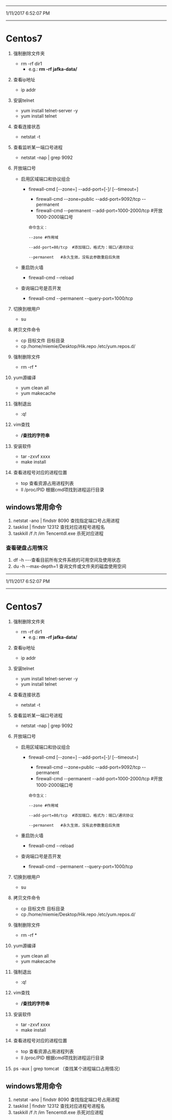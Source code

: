 
----------
1/11/2017 6:52:07 PM 

----------
# Centos7 #
1. 强制删除文件夹
	- rm -rf dir1
		- e.g.: **rm -rf jafka-data/**
2. 查看ip地址
	- ip addr
3. 安装telnet
	- yum install telnet-server -y  
	- yum install telnet
4. 查看连接状态
	- netstat -t
5. 查看监听某一端口号进程 
	- netstat -nap | grep 9092
6. 开放端口号
	- 启用区域端口和协议组合
		- firewall-cmd [--zone=<zone>] --add-port=<port>[-<port>]/<protocol> [--timeout=<seconds>]
			- firewall-cmd --zone=public --add-port=9092/tcp --permanent 
			- firewall-cmd --permanent --add-port=1000-2000/tcp #开放1000-2000端口号
			```
			命令含义：
			 
			--zone #作用域
			 
			--add-port=80/tcp  #添加端口，格式为：端口/通讯协议
			 
			--permanent   #永久生效，没有此参数重启后失效
			```

	- 重启防火墙
		- firewall-cmd --reload
	- 查询端口号是否开发
		- firewall-cmd --permanent --query-port=1000/tcp
8. 切换到根用户
	- su   
9. 拷贝文件命令
	- cp 目标文件 目标目录
	- cp /home/miemie/Desktop/Hik.repo /etc/yum.repos.d/  
10. 强制删除文件
	- rm -rf *
11. yum源编译
	- yum clean all
	- yum makecache    
12. 强制退出
	- :q!  
13. vim查找
	- **/查找的字符串**  
14. 安装软件
	- tar -zxvf xxxx
	- make install 

15. 查看进程号对应的进程位置
	- top 查看资源占用进程列表
	- ll /proc/PID  根据cmd项找到进程运行目录


## windows常用命令 ##
1. netstat -ano | findstr 8090 查找指定端口号占用进程
2. tasklist | findstr 12312 查找对应进程号进程名
3. taskkill /f /t /im Tencentdl.exe 杀死对应进程



### 查看硬盘占用情况 ###
1. df -h ---查看目前所有文件系统的可用空间及使用状态
2. du -h --max-depth=1 查询文件或文件夹的磁盘使用空间
----------
1/11/2017 6:52:07 PM 

----------
# Centos7 #
1. 强制删除文件夹
	- rm -rf dir1
		- e.g.: **rm -rf jafka-data/**
2. 查看ip地址
	- ip addr
3. 安装telnet
	- yum install telnet-server -y  
	- yum install telnet
4. 查看连接状态
	- netstat -t
5. 查看监听某一端口号进程 
	- netstat -nap | grep 9092
6. 开放端口号
	- 启用区域端口和协议组合
		- firewall-cmd [--zone=<zone>] --add-port=<port>[-<port>]/<protocol> [--timeout=<seconds>]
			- firewall-cmd --zone=public --add-port=9092/tcp --permanent 
			- firewall-cmd --permanent --add-port=1000-2000/tcp #开放1000-2000端口号
			```
			命令含义：
			 
			--zone #作用域
			 
			--add-port=80/tcp  #添加端口，格式为：端口/通讯协议
			 
			--permanent   #永久生效，没有此参数重启后失效
			```

	- 重启防火墙
		- firewall-cmd --reload
	- 查询端口号是否开发
		- firewall-cmd --permanent --query-port=1000/tcp
8. 切换到根用户
	- su   
9. 拷贝文件命令
	- cp 目标文件 目标目录
	- cp /home/miemie/Desktop/Hik.repo /etc/yum.repos.d/  
10. 强制删除文件
	- rm -rf *
11. yum源编译
	- yum clean all
	- yum makecache    
12. 强制退出
	- :q!  
13. vim查找
	- **/查找的字符串**  
14. 安装软件
	- tar -zxvf xxxx
	- make install 

15. 查看进程号对应的进程位置
	- top 查看资源占用进程列表
	- ll /proc/PID  根据cmd项找到进程运行目录
16. ps -aux | grep tomcat （查找某个进程端口占用情况） 

## windows常用命令 ##
1. netstat -ano | findstr 8090 查找指定端口号占用进程
2. tasklist | findstr 12312 查找对应进程号进程名
3. taskkill /f /t /im Tencentdl.exe 杀死对应进程
